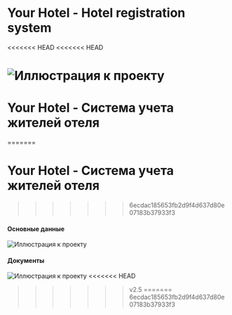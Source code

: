# Your Hotel - Hotel registration system
<<<<<<< HEAD
<<<<<<< HEAD

![Иллюстрация к проекту](https://github.com/Stas-inside/Your_Hotel-Hotel_registration_system/blob/v2.3/Capture.PNG)
=======
# Your Hotel - Система учета жителей отеля

=======
# Your Hotel - Система учета жителей отеля

>>>>>>> 6ecdac185653fb2d9f4d637d80e07183b37933f3
#### Основные данные
![Иллюстрация к проекту](https://github.com/Stas-inside/Your_Hotel-Hotel_registration_system/blob/v2.5/Your%20Hotel%20-%20%D0%A1%D0%B8%D1%81%D1%82%D0%B5%D0%BC%D0%B0%20%D1%83%D1%87%D0%B5%D1%82%D0%B0%20%D0%B6%D0%B8%D1%82%D0%B5%D0%BB%D0%B5%D0%B9%20%D0%BE%D1%82%D0%B5%D0%BB%D1%8F/Photo/Capture.PNG)
#### Документы
![Иллюстрация к проекту](https://github.com/Stas-inside/Your_Hotel-Hotel_registration_system/blob/v2.5/Your%20Hotel%20-%20%D0%A1%D0%B8%D1%81%D1%82%D0%B5%D0%BC%D0%B0%20%D1%83%D1%87%D0%B5%D1%82%D0%B0%20%D0%B6%D0%B8%D1%82%D0%B5%D0%BB%D0%B5%D0%B9%20%D0%BE%D1%82%D0%B5%D0%BB%D1%8F/Photo/Capture2.PNG)
<<<<<<< HEAD
>>>>>>> v2.5
=======
>>>>>>> 6ecdac185653fb2d9f4d637d80e07183b37933f3
